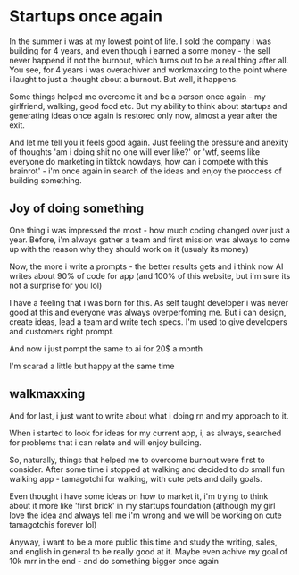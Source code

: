 # Startups once again

In the summer i was at my lowest point of life. I sold the company i was building for 4 years, and even though i earned a some money - the sell never happend if not the burnout, which turns out to be a real thing after all. 
You see, for 4 years i was overachiver and workmaxxing to the point where i laught to just a thought about a burnout. But well, it happens. 

Some things helped me overcome it and be a person once again - my girlfriend, walking, good food etc. But my ability to think about startups and generating ideas once again is restored only now, almost a year after the exit. 

And let me tell you it feels good again. Just feeling the pressure and anexity of thoughts 'am i doing shit no one will ever like?' or 'wtf, seems like everyone do marketing in tiktok nowdays, how can i compete with this brainrot' - i'm once again in search of the ideas and enjoy the proccess of building something.


## Joy of doing something

One thing i was impressed the most - how much coding changed over just a year. Before, i'm always gather a team and first mission was always to come up with the reason why they should work on it (usualy its money)

Now, the more i write a prompts - the better results gets and i think now AI writes about 90% of code for app (and 100% of this website, but i'm sure its not a surprise for you lol)

I have a feeling that i was born for this. As self taught developer i was never good at this and everyone was always overperfoming me. But i can design, create ideas, lead a team and write tech specs. I'm used to give developers and customers right prompt. 

And now i just pompt the same to ai for 20$ a month

I'm scarad a little but happy at the same time

## walkmaxxing

And for last, i just want to write about what i doing rn and my approach to it. 

When i started to look for ideas for my current app, i, as always, searched for problems that i can relate and will enjoy building. 

So, naturally, things that helped me to overcome burnout were first to consider. 
After some time i stopped at walking and decided to do small fun walking app - tamagotchi for walking, with cute pets and daily goals. 

Even thought i have some ideas on how to market it, i'm trying to think about it more like 'first brick' in my startups foundation (although my girl love the idea and always tell me i'm wrong and we will be working on cute tamagotchis forever lol)

Anyway, i want to be a more public this time and study the writing, sales, and english in general to be really good at it. Maybe even achive my goal of 10k mrr in the end - and do something bigger once again